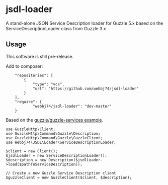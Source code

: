 # jsdl-loader
A stand-alone JSON Service Description loader for Guzzle 5.x based on the ServiceDescriptionLoader class from Guzzle 3.x

## Usage

This software is still pre-release.

Add to composer:
```
    "repositories": [
        {
            "type": "vcs",
            "url": "https://github.com/webbj74/jsdl-loader"
        }
    ],
    "require": {
            "webbj74/jsdl-loader": "dev-master"
    }
```


Based on the [guzzle/guzzle-services example](https://github.com/guzzle/guzzle-services/blob/0.5.0/README.rst).

```
use GuzzleHttp\Client;
use GuzzleHttp\Command\Guzzle\Description;
use GuzzleHttp\Command\Guzzle\GuzzleClient;
use Webbj74\JSDL\Loader\ServiceDescriptionLoader;

$client = new Client();
$jsdlLoader = new ServiceDescriptionLoader();
$description = new Description($jsdlLoader->load($pathToServiceDescription));

// Create a new Guzzle Service Description client
$guzzleClient = new GuzzleClient($client, $description);
```
